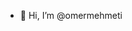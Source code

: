 - 👋 Hi, I’m @omermehmeti

<!---
omermehmeti/omermehmeti is a ✨ special ✨ repository because its `README.md` (this file) appears on your GitHub profile.
You can click the Preview link to take a look at your changes.
--->
